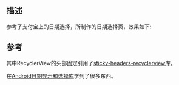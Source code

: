 ## 描述 ##
参考了支付宝上的日期选择，所制作的日期选择页，效果如下:


## 参考 ##
其中RecyclerView的头部固定引用了[sticky-headers-recyclerview](https://github.com/timehop/sticky-headers-recyclerview)库。

在[Android日期显示和选择库](http://www.jianshu.com/p/c0097ff3d44c)学到了很多东西。
